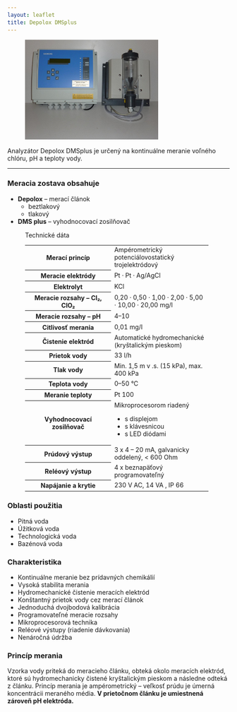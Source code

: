```yaml
---
layout: leaflet
title: Depolox DMSplus
---
```


<figure><img src="Depolox DMSplus.jpg" style="width: 8cm" /></figure>

<p class="marquee">
    Analyzátor Depolox DMSplus je určený na kontinuálne
    meranie voľného chlóru, pH a teploty vody.
</p>

---

### Meracia zostava obsahuje

* **Depolox** – merací článok
  * beztlakový
  * tlakový
* **DMS plus** – vyhodnocovací zosilňovač

<figure style="width: 11cm">
    <div class="caption">Technické dáta</div>
    <table>
        <tr>
            <th style="width: 4.8cm">Merací princíp</th>
            <td>Ampérometrický potenciálovostatický trojelektródový</td>
        </tr>
        <tr>
            <th>Meracie elektródy</th>
            <td>Pt · Pt · Ag/AgCl</td>
        </tr>
        <tr>
            <th>Elektrolyt</th>
            <td>KCl</td>
        </tr>
        <tr>
            <th>Meracie rozsahy – Cl₂, ClO₂</th>
            <td>0,20 · 0,50 · 1,00 · 2,00 · 5,00 · 10,00 · 20,00 mg/l</td>
        </tr>
        <tr>
            <th>Meracie rozsahy – pH</th>
            <td>4–10</td>
        </tr>
        <tr>
            <th>Citlivosť merania</th>
            <td>0,01 mg/l</td>
        </tr>
        <tr>
            <th>Čistenie elektród</th>
            <td>Automatické hydromechanické (kryštalickým pieskom)</td>
        </tr>
        <tr>
            <th>Prietok vody</th>
            <td>33 l/h</td>
        </tr>
        <tr>
            <th>Tlak vody</th>
            <td>Min. 1,5 m v .s. (15 kPa), max. 400 kPa</td>
        </tr>
        <tr>
            <th>Teplota vody</th>
            <td>0–50 °C</td>
        </tr>
        <tr>
            <th>Meranie teploty</th>
            <td>Pt 100</td>
        </tr>
        <tr>
            <th>Vyhodnocovací zosilňovač</th>
            <td>
                Mikroprocesorom riadený
                <ul>
                    <li>s displejom</li>
                    <li>s klávesnicou</li>
                    <li>s LED diódami</li>
                </ul>
            </td>
        </tr>
        <tr>
            <th>Prúdový výstup</th>
            <td>3 x 4 – 20 mA, galvanicky oddelený, &lt; 600 Ohm</td>
        </tr>
        <tr>
            <th>Reléový výstup</th>
            <td>4 x beznapäťový programovateľný</td>
        </tr>
        <tr>
            <th>Napájanie a krytie</th>
            <td>230 V AC, 14 VA , IP 66</td>
        </tr>
    </table>
</figure>

### Oblasti použitia

* Pitná voda
* Úžitková voda
* Technologická voda
* Bazénová voda

### Charakteristika

* Kontinuálne meranie bez prídavných chemikálií
* Vysoká stabilita merania
* Hydromechanické čistenie meracích elektród
* Konštantný prietok vody cez merací článok
* Jednoduchá dvojbodová kalibrácia
* Programovateľné meracie rozsahy
* Mikroprocesorová technika
* Reléové výstupy (riadenie dávkovania)
* Nenáročná údržba

### Princíp merania

Vzorka vody priteká do meracieho článku, obteká okolo meracích elektród, ktoré
sú hydromechanicky čistené kryštalickým pieskom a následne odteká z článku.
Princíp merania je ampérometrický – veľkosť prúdu je úmerná koncentrácii
meraného média. **V prietočnom článku je umiestnená zároveň pH elektróda.**
